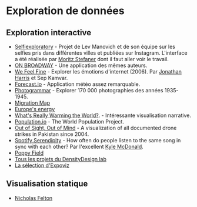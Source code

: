 # Exploration de données

## Exploration interactive
* [Selfiexploratory](http://selfiecity.net/selfiexploratory/) - Projet de Lev Manovich et de son équipe sur les selfies pris dans différentes villes et publiées sur Instagram. L'interface a été réalisée par [Moritz Stefaner](http://truth-and-beauty.net/) dont il faut aller voir le travail.
* [ON BROADWAY](http://on-broadway.nyc/app) - Une application des mêmes auteurs.
* [We Feel Fine](wefeelfine.org) - Explorer les émotions d'internet (2006). Par [Jonathan Harris](http://therethere.is/works) et Sep Kamvar.
* [Forecast.io](http://forecast.io/#/f/45.6152,5.1495) - Application météo assez remarquable.
* [Photogrammar](http://photogrammar.yale.edu/map/) - Explorer 170 000 photographies des années 1935-1945.
* [Migration Map](http://migrationsmap.net)
* [Europe's energy](http://energy.publicdata.eu/ee/vis.html)
* [What's Really Warming the World?](http://www.bloomberg.com/graphics/2015-whats-warming-the-world/). - Intéressante visualisation narrative.
* [Population.io](http://population.io) - The World Population Project.
* [Out of Sight, Out of Mind](http://drones.pitchinteractive.com/) - A visualization of all documented drone strikes in Pakistan since 2004.
* [Spotify Serendipity](https://www.spotify.com/us/arts/serendipity/) - How often do people listen to the same song in sync with each other? Par l'excellent [Kyle McDonald](http://kylemcdonald.net/).
* [Poppy Field](http://poppyfield.org/)
* [Tous les projets du DensityDesign lab](http://www.densitydesign.org/projects/)
* [La sélection d'Expoviz](http://interactives.expoviz.fr/)

## Visualisation statique
* [Nicholas Felton](http://feltron.com/)
